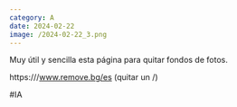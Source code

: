 ```yaml
--- 
category: A 
date: 2024-02-22 
image: /2024-02-22_3.png 
--- 
```


Muy útil y sencilla esta página para quitar fondos de fotos.

https:///www.remove.bg/es (quitar un /)

#IA